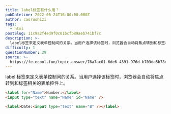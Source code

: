 ```yaml
---
title: label标签有什么用？
pubDatetime: 2022-06-24T16:00:00.000Z
author: caorushizi
tags:
  - html
postSlug: 11c9a2f4ed9f0c01bcfb89aeb741bf7c
description: >-
  label标签来定义表单控制间的关系。当用户选择该标签时，浏览器会自动将焦点转到和标签相关的表单控件上。```html<labelfor="Name">Number:</label><inputtyp
difficulty: 1
questionNumber: 29
source: >-
  https://fe.ecool.fun/topic-answer/76a7ac01-6de6-4391-976d-b703da5b78ec?orderBy=updateTime&order=desc&tagId=12
---
```


label 标签来定义表单控制间的关系。当用户选择该标签时，浏览器会自动将焦点转到和标签相关的表单控件上。

```html
<label for="Name">Number:</label>
<input type="text" name="Name" id="Name" />

<label>Date:<input type="text" name="B" /></label>
```
